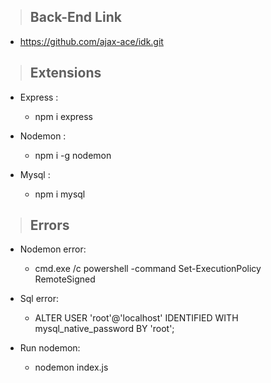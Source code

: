>## Back-End Link

   - https://github.com/ajax-ace/idk.git


> ## Extensions

- Express : 
  - npm i express

- Nodemon : 
  - npm i -g nodemon

- Mysql : 
  - npm i mysql

> ## Errors

- Nodemon error:
  - cmd.exe /c powershell -command Set-ExecutionPolicy RemoteSigned

- Sql error:
  - ALTER USER 'root'@'localhost' IDENTIFIED WITH mysql_native_password BY 'root';

- Run nodemon:
  - nodemon index.js

